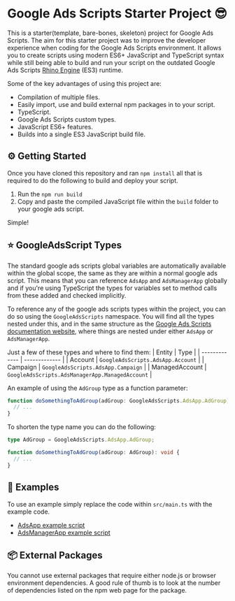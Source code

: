 # Google Ads Scripts Starter Project 😎
This is a starter(template, bare-bones, skeleton) project for Google Ads Scripts. The aim for this starter project was to improve the developer experience when coding for the Google Ads Scripts environment. It allows you to create scripts using modern ES6+ JavaScript and TypeScript syntax while still being able to build and run your script on the outdated Google Ads Scripts [Rhino Engine](https://en.wikipedia.org/wiki/Rhino_(JavaScript_engine)) (ES3) runtime.

Some of the key advantages of using this project are:

* Compilation of multiple files.
* Easily import, use and build external npm packages in to your script.
* TypeScript.
* Google Ads Scripts custom types.
* JavaScript ES6+ features.
* Builds into a single ES3 JavaScript build file.

## ⚙ Getting Started

Once you have cloned this repository and ran `npm install` all that is required to do the following to build and deploy your script.

1) Run the `npm run build`
2) Copy and paste the compiled JavaScript file within the `build` folder to your google ads script.

Simple! 

## ⭐ GoogleAdsScript Types

The standard google ads scripts global variables are automatically available within the global scope, the same as they are within a normal google ads script.
This means that you can reference `AdsApp` and `AdsManagerApp` globally and if you're using TypeScript the types for variables set to method calls from these added and checked implicitly.

To reference any of the google ads scripts types within the project, you can do so using the `GoogleAdsScripts` namespace. You will find all the types nested under this, and in the same structure as the [Google Ads Scripts documentation website](https://developers.google.com/google-ads/scripts/docs/whats-new), where things are nested under either `AdsApp` or `AdsManagerApp`.

Just a few of these types and where to find them:
| Entity  | Type |
| ------------- | ------------- |
| Account  | `GoogleAdsScripts.AdsApp.Account`  |
| Campaign  | `GoogleAdsScripts.AdsApp.Campaign`  |
| ManagedAccount  | `GoogleAdsScripts.AdsManagerApp.ManagedAccount`  |

An example of using the `AdGroup` type as a function parameter:
```typescript
function doSomethingToAdGroup(adGroup: GoogleAdsScripts.AdsApp.AdGroup): void {
  // ...
}
```
To shorten the type name you can do the following:
```typescript
type AdGroup = GoogleAdsScripts.AdsApp.AdGroup;

function doSomethingToAdGroup(adGroup: AdGroup): void {
  // ...
}
```

## 🚀 Examples

To use an example simply replace the code within `src/main.ts` with the example code.

* [AdsApp example script](https://gist.github.com/JJPell/7e0b690cac51686c87d346deb28cf545)
* [AdsManagerApp example script](https://gist.github.com/JJPell/0f8499c762e20f413a20dea1497e1975)

## 📦 External Packages

You cannot use external packages that require either node.js or browser environment dependencies.
A good rule of thumb is to look at the number of dependencies listed on the npm web page for the package.
